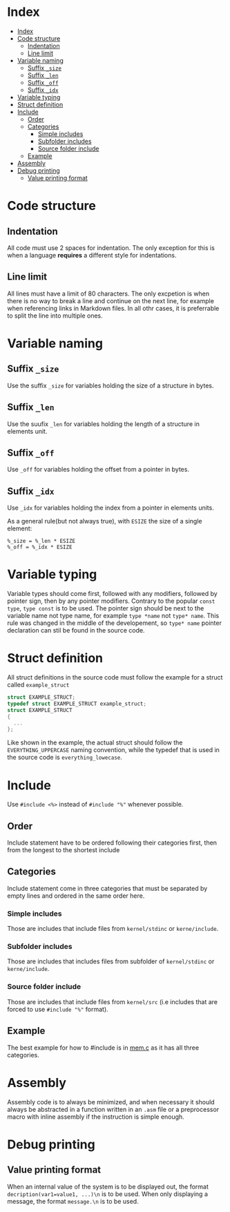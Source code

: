 
# Index
- [Index](#index)
- [Code structure](#code-structure)
  - [Indentation](#indentation)
  - [Line limit](#line-limit)
- [Variable naming](#variable-naming)
  - [Suffix `_size`](#suffix-_size)
  - [Suffix `_len`](#suffix-_len)
  - [Suffix `_off`](#suffix-_off)
  - [Suffix `_idx`](#suffix-_idx)
- [Variable typing](#variable-typing)
- [Struct definition](#struct-definition)
- [Include](#include)
  - [Order](#order)
  - [Categories](#categories)
    - [Simple includes](#simple-includes)
    - [Subfolder includes](#subfolder-includes)
    - [Source folder include](#source-folder-include)
  - [Example](#example)
- [Assembly](#assembly)
- [Debug printing](#debug-printing)
  - [Value printing format](#value-printing-format)

# Code structure
## Indentation
All code must use 2 spaces for indentation. The only exception for this is when
a language **requires** a different style for indentations.

## Line limit
All lines must have a limit of 80 characters. The only excpetion is when there
is no way to break a line and continue on the next line, for example when
referencing links in Markdown files. In all othr cases, it is preferrable to
split the line into multiple ones.

# Variable naming
## Suffix `_size`
Use the suffix `_size` for variables holding the size of a structure in bytes.

## Suffix `_len`
Use the suufix `_len` for variables holding the length of a structure in
elements unit.

## Suffix `_off`
Use `_off` for variables holding the offset from a pointer in bytes.

## Suffix `_idx`
Use `_idx` for variables holding the index from a pointer in elements units.

As a general rule(but not always true), with `ESIZE` the size of a single
element:

```
%_size = %_len * ESIZE
%_off = %_idx * ESIZE
```

# Variable typing
Variable types should come first, followed with any modifiers, followed by
pointer sign, then by any pointer modifiers. Contrary to the popular
`const type`, `type const` is to be used. The pointer sign should be next to the
variable name not type name, for example `type *name` not `type* name`. This
rule was changed in the middle of the developement, so `type* name` pointer
declaration can stil be found in the source code.

# Struct definition
All struct definitions in the source code must follow the example for a struct
called `example_struct`
```c
struct EXAMPLE_STRUCT;
typedef struct EXAMPLE_STRUCT example_struct;
struct EXAMPLE_STRUCT
{
  ...
};
```
Like shown in the example, the actual struct should follow the
`EVERYTHING_UPPERCASE` naming convention, while the typedef that is used in the
source code is `everything_lowecase`.

# Include
Use `#include <%>` instead of `#include "%"` whenever possible.

## Order
Include statement have to be ordered following their categories first, then from
the longest to the shortest include

## Categories
Include statement come in three categories that must be separated by empty
lines and ordered in the same order here.

### Simple includes
Those are includes that include files from `kernel/stdinc` or `kerne/include`.

### Subfolder includes
Those are includes that includes files from subfolder of `kernel/stdinc` or
`kerne/include`.

### Source folder include
Those are includes that include files from `kernel/src` (i.e includes that are
forced to use `#include "%"` format).

## Example
The best example for how to #include is in [mem.c] as it has all three
categories.

# Assembly
Assembly code is to always be minimized, and when necessary it should always be
abstracted in a function written in an `.asm` file or a preprocessor macro with
inline assembly if the instruction is simple enough.

# Debug printing
## Value printing format
When an internal value of the system is to be displayed out, the format
`decription(var1=value1, ...)\n` is to be used. When only displaying a message,
the format `message.\n` is to be used.

[mem.c]: ../kernel/src/mem/mem.c

